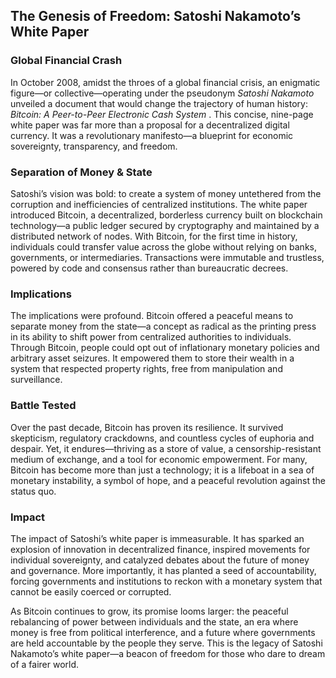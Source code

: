 
## **The Genesis of Freedom: Satoshi Nakamoto’s White Paper**

### Global Financial Crash

In October 2008, amidst the throes of a global financial crisis, an enigmatic figure—or collective—operating under the pseudonym *Satoshi Nakamoto* unveiled a document that would change the trajectory of human history:  *Bitcoin: A Peer-to-Peer Electronic Cash System* . This concise, nine-page white paper was far more than a proposal for a decentralized digital currency. It was a revolutionary manifesto—a blueprint for economic sovereignty, transparency, and freedom.

### Separation of Money & State

Satoshi’s vision was bold: to create a system of money untethered from the corruption and inefficiencies of centralized institutions. The white paper introduced Bitcoin, a decentralized, borderless currency built on blockchain technology—a public ledger secured by cryptography and maintained by a distributed network of nodes. With Bitcoin, for the first time in history, individuals could transfer value across the globe without relying on banks, governments, or intermediaries. Transactions were immutable and trustless, powered by code and consensus rather than bureaucratic decrees.

### Implications

The implications were profound. Bitcoin offered a peaceful means to separate money from the state—a concept as radical as the printing press in its ability to shift power from centralized authorities to individuals. Through Bitcoin, people could opt out of inflationary monetary policies and arbitrary asset seizures. It empowered them to store their wealth in a system that respected property rights, free from manipulation and surveillance.

### Battle Tested

Over the past decade, Bitcoin has proven its resilience. It survived skepticism, regulatory crackdowns, and countless cycles of euphoria and despair. Yet, it endures—thriving as a store of value, a censorship-resistant medium of exchange, and a tool for economic empowerment. For many, Bitcoin has become more than just a technology; it is a lifeboat in a sea of monetary instability, a symbol of hope, and a peaceful revolution against the status quo.

### Impact

The impact of Satoshi’s white paper is immeasurable. It has sparked an explosion of innovation in decentralized finance, inspired movements for individual sovereignty, and catalyzed debates about the future of money and governance. More importantly, it has planted a seed of accountability, forcing governments and institutions to reckon with a monetary system that cannot be easily coerced or corrupted.

As Bitcoin continues to grow, its promise looms larger: the peaceful rebalancing of power between individuals and the state, an era where money is free from political interference, and a future where governments are held accountable by the people they serve. This is the legacy of Satoshi Nakamoto’s white paper—a beacon of freedom for those who dare to dream of a fairer world.
